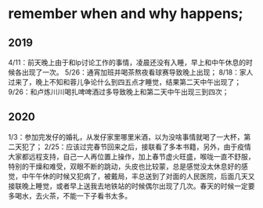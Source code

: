 # remember when and why happens;

## 2019
4/11：前天晚上由于和lp讨论工作的事情，凌晨还没有入睡，早上和中午休息的时候各出现了一次。
5/26：通宵加班并喝茶熬夜看球赛导致晚上出现；
8/18：家人过来了，晚上不知和蓉儿争论什么到四五点才睡觉，结果第二天中午出现了；
9/26：和卢炼川川喝扎啤啤酒过多导致晚上和第二天中午出现三到四次；

## 2020
1/3：参加完发仔的婚礼，从发仔家里哪里米酒，以为没啥事情就喝了一大杯，第二天犯了；
2/25：应该过完春节回来之后，接联看了多本书籍，另外，由于疫情大家都远程支持，自己一人再位置上操作，加上春节虚火旺盛，喉咙一直不舒服，特别的干燥和难受，双眼不断的跳动，头皮也比较蒙，总是感觉没太休息好的感觉，中午午休的时候又犯病了，被戴局，丰总送到了对面的人民医院，后面几天又接联晚上睡觉，或者早上送我去地铁站的时候偶尔出现了几次。春天的时候一定要多喝水，去火茶，不能一下子看书太多。
